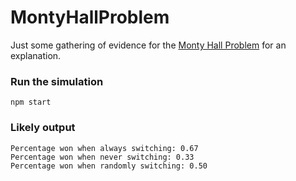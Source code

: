 # MontyHallProblem
Just some gathering of evidence for the [Monty Hall Problem](https://en.wikipedia.org/wiki/Monty_Hall_problem) for an explanation.

### Run the simulation
```
npm start
```
### Likely output

```
Percentage won when always switching: 0.67
Percentage won when never switching: 0.33
Percentage won when randomly switching: 0.50
```